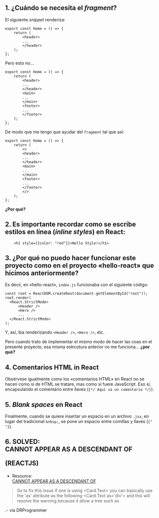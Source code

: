 ## **1. ¿Cuándo se necesita el _fragment_?**

El siguiente _snippet_ renderiza:

```
export const Home = () => {
    return (
        <header>
        ...
        </header>
    );
};
```

Pero esto no...

```
export const Home = () => {
    return (
        <header>
        ...
        </header>
        <main>
        ...
        </main>
        <footer>
        ...
        </footer>
    );
};
```

De modo que me tengo que ayudar del `fragment` tal que así:

```
export const Home = () => {
    return (
        <>
        <header>
        ...
        </header>
        <main>
        ...
        </main>
        <footer>
        ...
        </footer>
        </>
    );
};
```

**¿Por qué?**

## **2. Es importante recordar como se escribe estilos en línea (_inline styles_) en React:**

```
    <h1 style={{color: "red"}}>Hello Style!</h1>
```

## **3. ¿Por qué no puedo hacer funcionar este proyecto como en el proyecto «hello-react» que hicimos anteriormente?**

Es decir, en «hello-react», `index.js` funcionaba con el siguiente código:

```
const root = ReactDOM.createRoot(document.getElementById("root"));
root.render(
  <React.StrictMode>
      <Header />
      <Hero />
      ...
  </React.StrictMode>
);
```

Y, así, iba renderizando `<Header />`, `<Hero />`, etc.

Pero cuando trato de implementar el mismo modo de hacer las coas en el presente proyecto, esa misma estrcutura anterior no me funciona... **¿por qué?**

## **4. Comentarios HTML in React**

Obsérvese igualmente como los «comentarios HTML» en React no se hacen como si de HTML se tratare, mas como si fuere JavaScript. Eso sí, encapsulando el comentario entre llaves (`{*/ Aquí va un comentario */}`).

## **5. _Blank spaces_ en React**

Finalmente, cuando se quiere insertar un espacio en un archivo `.jsx`, en lugar del tradicional `&nbsp;`, se pone un espacio entre comillas y llaves (`{" "}`).

## **6. SOLVED: <DIV> CANNOT APPEAR AS A DESCENDANT OF <P> (REACTJS)**

-   Resource: [<DIV> CANNOT APPEAR AS A DESCENDANT OF <P>](https://www.appsloveworld.com/reactjs/100/1/div-cannot-appear-as-a-descendant-of-p)

> So to fix this issue if one is using <Card.Text> you can basically use the 'as' attribute as the following <Card.Text as='div'> and this will resolve the warning because it allow a tree such as <div><div></div></div>

.- via DRProgrammer
